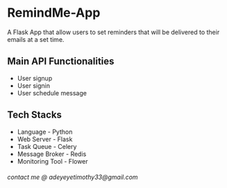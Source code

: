 # RemindMe-App

A Flask App that allow users to set reminders that will be delivered to their emails at a set time.

## Main API Functionalities

- User signup
- User signin
- User schedule message

## Tech Stacks

- Language - Python
- Web Server - Flask
- Task Queue - Celery
- Message Broker - Redis
- Monitoring Tool - Flower

###### _contact me @ adeyeyetimothy33@gmail.com_
